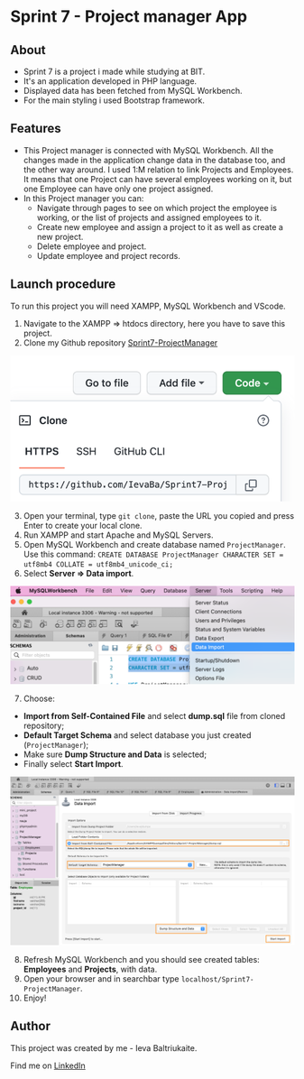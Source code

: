# Sprint 7 - Project manager App

## About

- Sprint 7 is a project i made while studying at BIT.
- It's an application developed in PHP language.
- Displayed data has been fetched from MySQL Workbench.
- For the main styling i used Bootstrap framework.

## Features

- This Project manager is connected with MySQL Workbench. All the changes made in the application change data in the database too, and the other way around. I used 1:M relation to link Projects and Employees. It means that one Project can have several employees working on it, but one Employee can have only one project assigned.
- In this Project manager you can:
  - Navigate through pages to see on which project the employee is working, or the list of projects and assigned employees to it.
  - Create new employee and assign a project to it as well as create a new project.
  - Delete employee and project.
  - Update employee and project records.

## Launch procedure

To run this project you will need XAMPP, MySQL Workbench and VScode.

1. Navigate to the XAMPP => htdocs directory, here you have to save this project.
2. Clone my Github repository [Sprint7-ProjectManager](https://github.com/IevaBa/Sprint7-ProjectManager)

![](./img/git-clone.png)

3. Open your terminal, type `git clone`, paste the URL you copied and press Enter to create your local clone.
4. Run XAMPP and start Apache and MySQL Servers.
5. Open MySQL Workbench and create database named `ProjectManager`. Use this command: `CREATE DATABASE ProjectManager CHARACTER SET = utf8mb4 COLLATE = utf8mb4_unicode_ci;`
6. Select **Server => Data import**.

![](./img/inst1.png)

7. Choose:

- **Import from Self-Contained File** and select **dump.sql** file from cloned repository;
- **Default Target Schema** and select database you just created (`ProjectManager`);
- Make sure **Dump Structure and Data** is selected;
- Finally select **Start Import**.

![](./img/inst2.png)

8. Refresh MySQL Workbench and you should see created tables: **Employees** and **Projects**, with data.
9. Open your browser and in searchbar type `localhost/Sprint7-ProjectManager`.
10. Enjoy!

## Author

This project was created by me - Ieva Baltriukaite.

Find me on [LinkedIn](https://www.linkedin.com/in/ieva-baltriukaite-59038755/)
